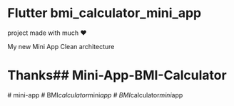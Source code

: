 # Flutter bmi_calculator_mini_app
project made with much ❤️

My new Mini App Clean architecture


# Thanks##   M i n i - A p p - B M I - C a l c u l a t o r  
 #   m i n i - a p p  
 #   B M I _ c a l c u l a t o r _ m i n i _ a p p  
 #   B M I _ c a l c u l a t o r _ m i n i _ a p p  
 